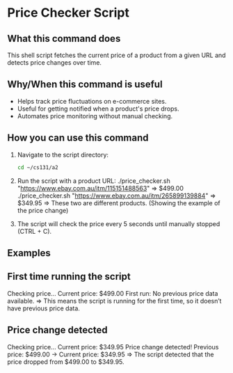 # Price Checker Script

## What this command does
This shell script fetches the current price of a product from a given URL and detects price changes over time.

## Why/When this command is useful
- Helps track price fluctuations on e-commerce sites.
- Useful for getting notified when a product's price drops.
- Automates price monitoring without manual checking.

## How you can use this command
1. Navigate to the script directory:
   ```bash
   cd ~/cs131/a2

2. Run the script with a product URL:
  ./price_checker.sh "https://www.ebay.com.au/itm/115151488563" => $499.00
  ./price_checker.sh "https://www.ebay.com.au/itm/265899139884" => $349.95
=> These two are different products. (Showing the example of the price change)


3. The script will check the price every 5 seconds until manually stopped (CTRL + C).

## Examples

## First time running the script
Checking price...
 Current price: $499.00
 First run: No previous price data available.
=> This means the script is running for the first time, so it doesn’t have previous price data.

## Price change detected
Checking price...
 Current price: $349.95
 Price change detected! Previous price: $499.00 → Current price: $349.95
=> The script detected that the price dropped from $499.00 to $349.95.
